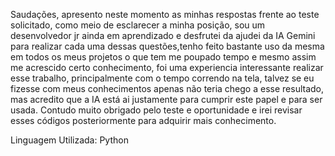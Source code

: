 Saudações, apresento neste momento as minhas respostas frente ao teste solicitado, como meio de esclarecer a minha posição,
sou um desenvolvedor jr ainda em aprendizado e desfrutei da ajudei da IA Gemini para realizar cada uma dessas questões,tenho
feito bastante uso da mesma em todos os meus projetos o que tem me poupado tempo e mesmo assim me acrescido certo conhecimento,
foi uma experiencia interessante realizar esse trabalho, principalmente com o tempo correndo na tela, talvez se eu fizesse com 
meus conhecimentos apenas não teria chego a esse resultado, mas acredito que a IA está ai justamente para cumprir este papel e 
para ser usada. Contudo muito obrigado pelo teste e oportunidade e irei revisar esses códigos posteriormente para adquirir mais
conhecimento.

Linguagem Utilizada: Python
